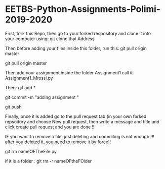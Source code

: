 # EETBS-Python-Assignments-Polimi-2019-2020

First, fork this Repo, then go to your forked respository and clone it into your computer using:
git clone that Address

Then before adding your files inside this folder, run this:
git pull origin master 

git pull origin master 


Then add your assignment inside the folder Assignment1 call it Assignment1_Mrossi.py

Then:
git add *

git commit -m "adding assignment "

git push

Finally,  once it is added go to the pull request tab (in your own forked repsoitory and choose New pull request, then write a message and title and click create pull request and you are done !!


IF you want to remove a file, just deleting and commiting is not enough !!!
after you deleted it, you need to remove it by force!!

git rm nameOFTheFile.py

if it is a folder :
git rm -r nameOFtheFOlder
